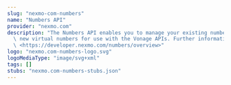 ```yaml
---
slug: "nexmo-com-numbers"
name: "Numbers API"
provider: "nexmo.com"
description: "The Numbers API enables you to manage your existing numbers and buy\
  \ new virtual numbers for use with the Vonage APIs. Further information is here:\
  \ <https://developer.nexmo.com/numbers/overview>"
logo: "nexmo.com-numbers-logo.svg"
logoMediaType: "image/svg+xml"
tags: []
stubs: "nexmo.com-numbers-stubs.json"
---
```

